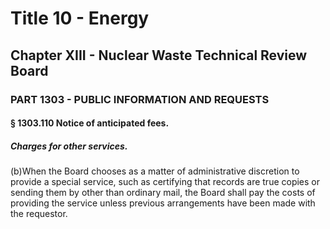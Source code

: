 
# Title 10 - Energy
## Chapter XIII - Nuclear Waste Technical Review Board
### PART 1303 - PUBLIC INFORMATION AND REQUESTS
#### § 1303.110 Notice of anticipated fees.
##### Charges for other services.

(b)When the Board chooses as a matter of administrative discretion to provide a special service, such as certifying that records are true copies or sending them by other than ordinary mail, the Board shall pay the costs of providing the service unless previous arrangements have been made with the requestor.
